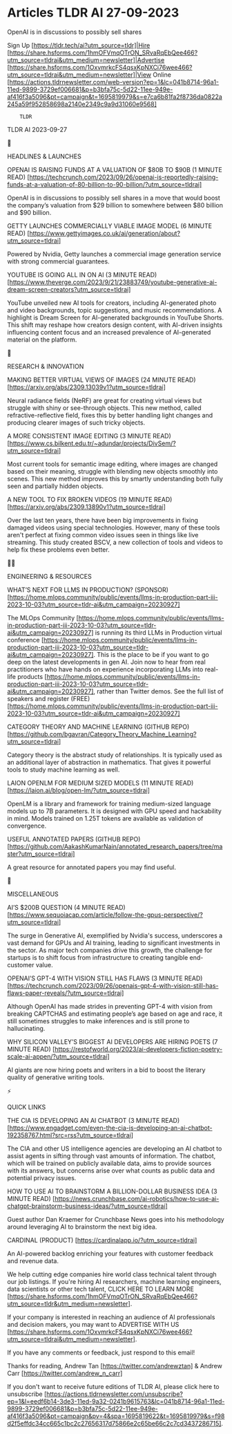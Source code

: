 # Articles TLDR AI 27-09-2023

OpenAI is in discussions to possibly sell shares  

Sign Up [https://tldr.tech/ai?utm_source=tldr]|Hire
[https://share.hsforms.com/1hmOFVmqOTrON_SRvaRqEbQee466?utm_source=tldrai&utm_medium=newsletter]|Advertise
[https://share.hsforms.com/1OxvmrkcFS4qsxKpNXCi76wee466?utm_source=tldrai&utm_medium=newsletter]|View
Online
[https://actions.tldrnewsletter.com/web-version?ep=1&lc=041b8714-96a1-11ed-9899-3729ef006681&p=b3bfa75c-5d22-11ee-949e-af416f3a5096&pt=campaign&t=1695819979&s=e7ca6b81fa2f8736da0822a245a59f952858698a2140e2349c9a9d31060e9568]


		TLDR 

TLDR AI 2023-09-27

🚀 

HEADLINES & LAUNCHES

OPENAI IS RAISING FUNDS AT A VALUATION OF $80B TO $90B (1 MINUTE READ)
[https://techcrunch.com/2023/09/26/openai-is-reportedly-raising-funds-at-a-valuation-of-80-billion-to-90-billion/?utm_source=tldrai]

OpenAI is in discussions to possibly sell shares in a move that would
boost the company’s valuation from $29 billion to somewhere between
$80 billion and $90 billion. 

GETTY LAUNCHES COMMERCIALLY VIABLE IMAGE MODEL (6 MINUTE READ)
[https://www.gettyimages.co.uk/ai/generation/about?utm_source=tldrai]

Powered by Nvidia, Getty launches a commercial image generation
service with strong commercial guarantees. 

YOUTUBE IS GOING ALL IN ON AI (3 MINUTE READ)
[https://www.theverge.com/2023/9/21/23883749/youtube-generative-ai-dream-screen-creators?utm_source=tldrai]

YouTube unveiled new AI tools for creators, including AI-generated
photo and video backgrounds, topic suggestions, and music
recommendations. A highlight is Dream Screen for AI-generated
backgrounds in YouTube Shorts. This shift may reshape how creators
design content, with AI-driven insights influencing content focus and
an increased prevalence of AI-generated material on the platform. 

🧠 

RESEARCH & INNOVATION

MAKING BETTER VIRTUAL VIEWS OF IMAGES (24 MINUTE READ)
[https://arxiv.org/abs/2309.13039v1?utm_source=tldrai]

Neural radiance fields (NeRF) are great for creating virtual views but
struggle with shiny or see-through objects. This new method, called
refractive-reflective field, fixes this by better handling light
changes and producing clearer images of such tricky objects. 

A MORE CONSISTENT IMAGE EDITING (3 MINUTE READ)
[https://www.cs.bilkent.edu.tr/~adundar/projects/DivSem/?utm_source=tldrai]

Most current tools for semantic image editing, where images are
changed based on their meaning, struggle with blending new objects
smoothly into scenes. This new method improves this by smartly
understanding both fully seen and partially hidden objects. 

A NEW TOOL TO FIX BROKEN VIDEOS (19 MINUTE READ)
[https://arxiv.org/abs/2309.13890v1?utm_source=tldrai]

Over the last ten years, there have been big improvements in fixing
damaged videos using special technologies. However, many of these
tools aren't perfect at fixing common video issues seen in things like
live streaming. This study created BSCV, a new collection of tools and
videos to help fix these problems even better. 

🧑‍💻 

ENGINEERING & RESOURCES

WHAT’S NEXT FOR LLMS IN PRODUCTION? (SPONSOR)
[https://home.mlops.community/public/events/llms-in-production-part-iii-2023-10-03?utm_source=tldr-ai&utm_campaign=20230927]

The MLOps Community
[https://home.mlops.community/public/events/llms-in-production-part-iii-2023-10-03?utm_source=tldr-ai&utm_campaign=20230927]
is running its third LLMs in Production virtual conference
[https://home.mlops.community/public/events/llms-in-production-part-iii-2023-10-03?utm_source=tldr-ai&utm_campaign=20230927].
This is the place to be if you want to go deep on the latest
developments in gen AI. Join now to hear from real practitioners who
have hands on experience incorporating LLMs into real-life products
[https://home.mlops.community/public/events/llms-in-production-part-iii-2023-10-03?utm_source=tldr-ai&utm_campaign=20230927],
rather than Twitter demos.
See the full list of speakers and register (FREE)
[https://home.mlops.community/public/events/llms-in-production-part-iii-2023-10-03?utm_source=tldr-ai&utm_campaign=20230927]

CATEGORY THEORY AND MACHINE LEARNING (GITHUB REPO)
[https://github.com/bgavran/Category_Theory_Machine_Learning?utm_source=tldrai]

Category theory is the abstract study of relationships. It is
typically used as an additional layer of abstraction in mathematics.
That gives it powerful tools to study machine learning as well. 

LAION OPENLM FOR MEDIUM SIZED MODELS (11 MINUTE READ)
[https://laion.ai/blog/open-lm/?utm_source=tldrai]

OpenLM is a library and framework for training medium-sized language
models up to 7B parameters. It is designed with GPU speed and
hackability in mind. Models trained on 1.25T tokens are available as
validation of convergence. 

USEFUL ANNOTATED PAPERS (GITHUB REPO)
[https://github.com/AakashKumarNain/annotated_research_papers/tree/master?utm_source=tldrai]

A great resource for annotated papers you may find useful. 

🎁 

MISCELLANEOUS

AI’S $200B QUESTION (4 MINUTE READ)
[https://www.sequoiacap.com/article/follow-the-gpus-perspective/?utm_source=tldrai]

The surge in Generative AI, exemplified by Nvidia's success,
underscores a vast demand for GPUs and AI training, leading to
significant investments in the sector. As major tech companies drive
this growth, the challenge for startups is to shift focus from
infrastructure to creating tangible end-customer value. 

OPENAI’S GPT-4 WITH VISION STILL HAS FLAWS (3 MINUTE READ)
[https://techcrunch.com/2023/09/26/openais-gpt-4-with-vision-still-has-flaws-paper-reveals/?utm_source=tldrai]

Although OpenAI has made strides in preventing GPT-4 with vision from
breaking CAPTCHAS and estimating people’s age based on age and race,
it still sometimes struggles to make inferences and is still prone to
hallucinating. 

WHY SILICON VALLEY’S BIGGEST AI DEVELOPERS ARE HIRING POETS (7
MINUTE READ)
[https://restofworld.org/2023/ai-developers-fiction-poetry-scale-ai-appen/?utm_source=tldrai]

AI giants are now hiring poets and writers in a bid to boost the
literary quality of generative writing tools. 

⚡ 

QUICK LINKS

THE CIA IS DEVELOPING AN AI CHATBOT (3 MINUTE READ)
[https://www.engadget.com/even-the-cia-is-developing-an-ai-chatbot-192358767.html?src=rss?utm_source=tldrai]

The CIA and other US intelligence agencies are developing an AI
chatbot to assist agents in sifting through vast amounts of
information. The chatbot, which will be trained on publicly available
data, aims to provide sources with its answers, but concerns arise
over what counts as public data and potential privacy issues. 

HOW TO USE AI TO BRAINSTORM A BILLION-DOLLAR BUSINESS IDEA (3 MINUTE
READ)
[https://news.crunchbase.com/ai-robotics/how-to-use-ai-chatgpt-brainstorm-business-ideas/?utm_source=tldrai]

Guest author Dan Kraemer for Crunchbase News goes into his methodology
around leveraging AI to brainstorm the next big idea. 

CARDINAL (PRODUCT) [https://cardinalapp.io/?utm_source=tldrai]

An AI-powered backlog enriching your features with customer feedback
and revenue data. 

 We help cutting edge companies hire world class technical talent
through our job listings. If you're hiring AI researchers, machine
learning engineers, data scientists or other tech talent, CLICK HERE
TO LEARN MORE
[https://share.hsforms.com/1hmOFVmqOTrON_SRvaRqEbQee466?utm_source=tldr&utm_medium=newsletter].


If your company is interested in reaching an audience of AI
professionals and decision makers, you may want to ADVERTISE WITH US
[https://share.hsforms.com/1OxvmrkcFS4qsxKpNXCi76wee466?utm_source=tldrai&utm_medium=newsletter].


If you have any comments or feedback, just respond to this email! 

Thanks for reading, 
Andrew Tan [https://twitter.com/andrewztan] & Andrew Carr
[https://twitter.com/andrew_n_carr] 

If you don't want to receive future editions of TLDR AI, please click
here to unsubscribe
[https://actions.tldrnewsletter.com/unsubscribe?ep=1&l=eedf6b14-3de3-11ed-9a32-0241b9615763&lc=041b8714-96a1-11ed-9899-3729ef006681&p=b3bfa75c-5d22-11ee-949e-af416f3a5096&pt=campaign&pv=4&spa=1695819622&t=1695819979&s=f98d2f5effdc34cc665c1bc2c27656317d75866e2c65be66c2c7cd3437286715].